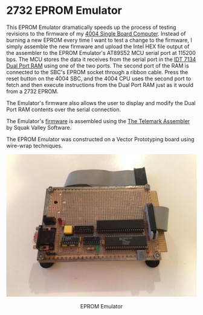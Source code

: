 # 2732 EPROM Emulator

This EPROM Emulator dramatically speeds up the process of testing revisions to the firmware of my [4004 Single Board Computer](https://github.com/jim11662418/4004-SBC). Instead of burning a new EPROM every time I want to test a change to the firmware, I simply assemble the new firmware and upload the Intel HEX file output of the assembler to the EPROM Emulator's AT89S52 MCU serial port at 115200 bps. The MCU stores the data it receives from the serial port in the [IDT 7134 Dual Port RAM](https://www.idt.com/products/memory-logic/multi-port-memory/asynchronous-dual-port-rams/7134-4k-x-8-dual-port-ram) using one of the two ports. The second port of the RAM is connected to the SBC's EPROM socket through a ribbon cable. Press the reset button on the 4004 SBC, and the 4004 CPU uses the second port to fetch and then execute instructions from the Dual Port RAM just as it would from a 2732 EPROM.

The Emulator's firmware also allows the user to display and modify the Dual Port RAM contents over the serial connection.

The Emulator's [firmware](EPROM-Emulator.asm) is assembled using the [The Telemark Assembler](http://www.cpcalive.com/docs/TASMMAN.HTM) by Squak Valley Software.

The EPROM Emulator was constructed on a Vector Prototyping board using wire-wrap techniques.
<p align="center"><img src="/images/Emulator.jpg"/>
<p align="center">EPROM Emulator</p>
